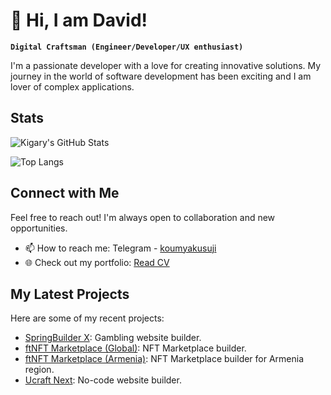 # 👋 Hi, I am David!

**`Digital Craftsman (Engineer/Developer/UX enthusiast)`**

I'm a passionate developer with a love for creating innovative solutions. My journey in the world of software development has been exciting and I am lover of complex applications.

## Stats
![Kigary's GitHub Stats](https://github-readme-stats-kigary.vercel.app/api?hide=issues&theme=gruvbox&username=kigary&show_icons=true)

![Top Langs](https://github-readme-stats-kigary.vercel.app/api/top-langs/?username=kigary&layout=pie)

## Connect with Me
Feel free to reach out! I'm always open to collaboration and new opportunities.

- 📫 How to reach me: Telegram - [koumyakusuji](https://t.me/koumyakusuji)
- 🌐 Check out my portfolio: [Read CV](https://read.cv/kigary)

## My Latest Projects
Here are some of my recent projects:

- [SpringBuilder X](https://www.betconstruct.com/springbuilderx): Gambling website builder.
- [ftNFT Marketplace (Global)](https://www.ftnft.com/): NFT Marketplace builder.
- [ftNFT Marketplace (Armenia)](https://ftnft.am/en): NFT Marketplace builder for Armenia region.
- [Ucraft Next](https://next.ucraft.com/): No-code website builder. 
